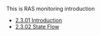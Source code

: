 This is RAS monitoring introduction

* [2.3.01 Introduction](2.3.01-Introduction)
* [2.3.02 State Flow](2.3.02-State-Flow)


